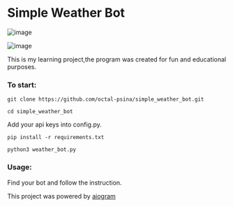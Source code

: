 # Simple Weather Bot

![image](https://github.com/octal-psina/simple_weather_bot/blob/master/iscreenshots/screenshot_1.jpg)

![image](https://github.com/octal-psina/simple_weather_bot/blob/master/iscreenshots/screenshot_2.jpg)

This is my learning project,the program was created for fun and educational purposes.

### To start:

`git clone https://github.com/octal-psina/simple_weather_bot.git`

`cd simple_weather_bot` 

Add your api keys into config.py.

`pip install -r requirements.txt` 

`python3 weather_bot.py` 

### Usage:

Find your bot and follow the instruction.



This project was powered by [aiogram](https://aiogram.dev/)

